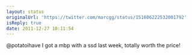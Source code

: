 ```yaml
---
layout: status
originalUrl: 'https://twitter.com/marcgg/status/151606222532001792'
isReply: true
date: 2011-12-27 10:11:54
---
```


@potatoihave I got a mbp with a ssd last week, totally worth the price!
